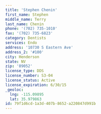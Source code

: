```yaml
---
title: 'Stephen Chenin'
first_name: Stephen
middle_name: Terry
last_name: Chenin
phone: '(702) 735-1010'
fax: '(702) 735-6823'
category: Dentists
services: Endo
address: '10730 S Eastern Ave'
address_2: '#100'
city: Henderson
state: NV
zip: '89052'
license_type: DDS
license_number: S3-04
license_status: Active
license_expiration: 6/30/15
_geoloc:
  lng: -115.09895
  lat: 35.979863
id: 79f1d6cd-1a3d-407b-8652-a220847d991b
---
```

